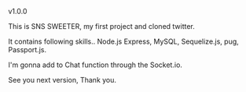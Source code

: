 v1.0.0

This is SNS SWEETER, my first project and cloned twitter.

It contains following skills..
Node.js Express, MySQL, Sequelize.js, pug, Passport.js.

I'm gonna add to Chat function through the Socket.io.

See you next version, Thank you.
